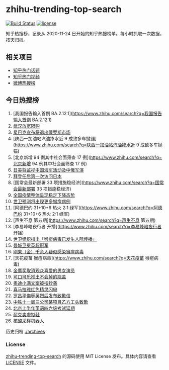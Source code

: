 # zhihu-trending-top-search

[![Build Status](https://github.com/justjavac/zhihu-trending-top-search/workflows/ci/badge.svg?branch=main)](https://github.com/justjavac/zhihu-trending-top-search/actions)
[![license](https://img.shields.io/github/license/justjavac/zhihu-trending-top-search)](https://github.com/justjavac/zhihu-trending-top-search/blob/main/LICENSE)

知乎热搜榜，记录从 2020-11-24 日开始的知乎热搜榜单。每小时抓取一次数据，按天[归档](./archives)。

## 相关项目

- [知乎热门话题](https://github.com/justjavac/zhihu-trending-hot-questions)
- [知乎热门视频](https://github.com/justjavac/zhihu-trending-hot-video)
- [微博热搜榜](https://github.com/justjavac/weibo-trending-hot-search)

## 今日热搜榜

<!-- BEGIN -->
<!-- 最后更新时间 Tue May 24 2022 12:27:09 GMT+0800 (China Standard Time) -->

1. [我国报告输入首例 BA.2.12.1](https://www.zhihu.com/search?q=我国报告输入首例 BA.2.12.1)
1. [武汉放宽限购](https://www.zhihu.com/search?q=武汉放宽限购)
1. [星巴克宣布将退出俄罗斯市场](https://www.zhihu.com/search?q=星巴克宣布将退出俄罗斯市场)
1. [陕西一加油站汽油掺水近 9 成致多车抛锚](https://www.zhihu.com/search?q=陕西一加油站汽油掺水近 9 成致多车抛锚)
1. [北京新增 94 例其中社会面筛查 17 例](https://www.zhihu.com/search?q=北京新增 94 例其中社会面筛查 17 例)
1. [日美将监视中国海军活动及中俄军演](https://www.zhihu.com/search?q=日美将监视中国海军活动及中俄军演)
1. [拜登任后第一次访问日本](https://www.zhihu.com/search?q=拜登任后第一次访问日本)
1. [国常会最新部署 33 项措施稳经济](https://www.zhihu.com/search?q=国常会最新部署 33 项措施稳经济)
1. [全国疫情整体呈现稳定下降态势](https://www.zhihu.com/search?q=全国疫情整体呈现稳定下降态势)
1. [世卫预测将出现更多猴痘病例](https://www.zhihu.com/search?q=世卫预测将出现更多猴痘病例)
1. [阿德巴约 31+10+6 热火 2:1 绿军](https://www.zhihu.com/search?q=阿德巴约 31+10+6 热火 2:1
   绿军)
1. [声生不息 第五期](https://www.zhihu.com/search?q=声生不息 第五期)
1. [李易峰暗夜行者 开播](https://www.zhihu.com/search?q=李易峰暗夜行者 开播)
1. [世卫组织指出「猴痘病毒已发生人际传播」](https://www.zhihu.com/search?q=世卫组织指出「猴痘病毒已发生人际传播」)
1. [曼城卫冕英超冠军](https://www.zhihu.com/search?q=曼城卫冕英超冠军)
1. [刚果（金）千余人疑似感染猴痘病毒](https://www.zhihu.com/search?q=刚果（金）千余人疑似感染猴痘病毒)
1. [天花疫苗 猴痘病毒](https://www.zhihu.com/search?q=天花疫苗 猴痘病毒)
1. [金鹰奖取消观众喜爱的男女演员](https://www.zhihu.com/search?q=金鹰奖取消观众喜爱的男女演员)
1. [可口可乐推出不会掉的瓶盖](https://www.zhihu.com/search?q=可口可乐推出不会掉的瓶盖)
1. [奥迪小满文案被指抄袭](https://www.zhihu.com/search?q=奥迪小满文案被指抄袭)
1. [喜马拉雅红色精灵闪电](https://www.zhihu.com/search?q=喜马拉雅红色精灵闪电)
1. [罗昌平侮辱英烈后发布致歉信](https://www.zhihu.com/search?q=罗昌平侮辱英烈后发布致歉信)
1. [中铁十一局三公司某项目乙方工头致歉](https://www.zhihu.com/search?q=中铁十一局三公司某项目乙方工头致歉)
1. [北京上半年英语四六级考试延期](https://www.zhihu.com/search?q=北京上半年英语四六级考试延期)
1. [耐克卖虚拟鞋](https://www.zhihu.com/search?q=耐克卖虚拟鞋)
1. [核酸采样机器人](https://www.zhihu.com/search?q=核酸采样机器人)

<!-- END -->

历史归档 [./archives](./archives)

### License

[zhihu-trending-top-search](https://github.com/justjavac/zhihu-trending-top-search)
的源码使用 MIT License 发布。具体内容请查看 [LICENSE](./LICENSE) 文件。
